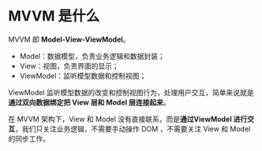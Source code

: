 # MVVM 是什么

MVVM 即 **Model-View-ViewModel**。

- Model：数据模型，负责业务逻辑和数据封装；
- View：视图，负责界面的显示；
- ViewModel：监听模型数据和控制视图；

ViewModel 监听模型数据的改变和控制视图行为，处理用户交互，简单来说就是**通过双向数据绑定把 View 层和 Model 层连接起来**。

在 MVVM 架构下，View 和 Model 没有直接联系，而是**通过ViewModel 进行交互**，我们只关注业务逻辑，不需要手动操作 DOM ，不需要关注 View 和 Model 的同步工作。
